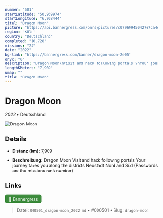 ```yaml
---
nummer: "501"
startLatitude: "50,939974"
startLongitude: "6,938444"
titel: "Dragon Moon"
picture: "https://api.bannergress.com/bnrs/pictures/c07969945042767ca4d5907a3ff5a851"
region: "Köln"
country: "Deutschland"
completed: "10.728"
missions: "24"
date: "2022"
bg-link: "https://bannergress.com/banner/dragon-moon-2e05"
onyx: "0"
description: "Dragon Moon\nVisit and hack following portals \nYour journey takes you along the districts Neustadt Nord and Süd\n(Passwords are the missions rank number)"
lengthKMeters: "7,909"
umap: ""
title: "Dragon Moon"
---
```

# Dragon Moon

*2022* • Deutschland

![Dragon Moon](https://api.bannergress.com/bnrs/pictures/c07969945042767ca4d5907a3ff5a851)

## Details
- **Distanz (km):** 7,909



- **Beschreibung:** Dragon Moon
Visit and hack following portals 
Your journey takes you along the districts Neustadt Nord and Süd
(Passwords are the missions rank number)


## Links
<div style="margin-top: 0.5em;">
<a href="https://bannergress.com/banner/dragon-moon-2e05" target="_blank" style="display:inline-block;margin-right:8px;padding:6px 12px;background-color:#3c8b3c;color:white;text-decoration:none;border-radius:6px;">🔗 Bannergress</a>

</div>


> Datei: `000501_dragon-moon_2022.md` • #000501 • Slug: `dragon-moon`
